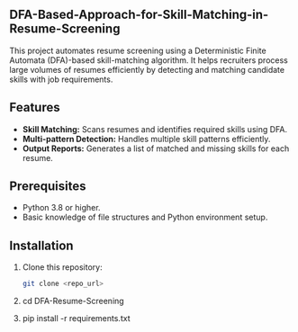 ## DFA-Based-Approach-for-Skill-Matching-in-Resume-Screening
This project automates resume screening using a Deterministic Finite Automata (DFA)-based skill-matching algorithm. It helps recruiters process large volumes of resumes efficiently by detecting and matching candidate skills with job requirements.

## Features
- **Skill Matching:** Scans resumes and identifies required skills using DFA.
- **Multi-pattern Detection:** Handles multiple skill patterns efficiently.
- **Output Reports:** Generates a list of matched and missing skills for each resume.

## Prerequisites
- Python 3.8 or higher.
- Basic knowledge of file structures and Python environment setup.

## Installation
1. Clone this repository:
   ```bash
   git clone <repo_url>
   
2.  cd DFA-Resume-Screening

3. pip install -r requirements.txt
